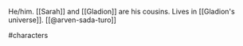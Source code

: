 He/him. [[Sarah]] and [[Gladion]] are his cousins. Lives in [[Gladion's universe]]. [[@arven-sada-turo]]

#characters 